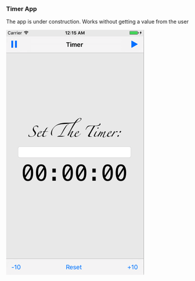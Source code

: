 ### Timer App

The app is under construction. Works without getting a value from the user

![alt tag](https://github.com/accoladea/exploring-swift/blob/master/Menu%20Bars/timer-menu-bars.png "a screenshot of the app")
